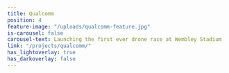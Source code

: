```yaml
---
title: Qualcomm
position: 4
feature-image: "/uploads/qualcomm-feature.jpg"
is-carousel: false
carousel-text: Launching the first ever drone race at Wembley Stadium
link: "/projects/qualcomm/"
has_lightoverlay: true
has_darkoverlay: false
---
```


